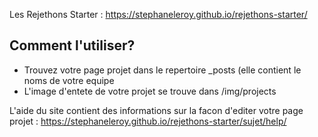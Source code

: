 
Les Rejethons Starter : https://stephaneleroy.github.io/rejethons-starter/

## Comment l'utiliser?
 - Trouvez votre page projet dans le repertoire _posts (elle contient le noms de votre equipe
 - L'image d'entete de votre projet se trouve dans /img/projects

L'aide du site contient des informations sur la facon d'editer votre page projet : https://stephaneleroy.github.io/rejethons-starter/sujet/help/
